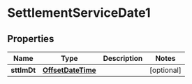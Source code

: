 

# SettlementServiceDate1

## Properties

Name | Type | Description | Notes
------------ | ------------- | ------------- | -------------
**sttlmDt** | [**OffsetDateTime**](OffsetDateTime.md) |  |  [optional]



